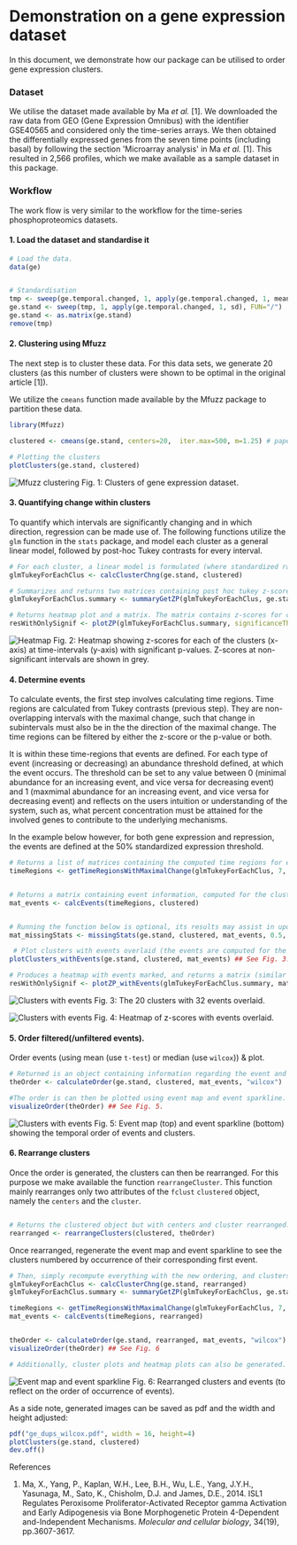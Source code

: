 # Demonstration on a gene expression dataset

In this document, we demonstrate how our package can be utilised to order gene expression clusters.

### Dataset

We utilise the dataset made available by Ma *et al.* [1]. We downloaded the raw data from GEO (Gene Expression Omnibus) with the identifier GSE40565 and considered only the time-series arrays. We then obtained the differentially expressed genes from the seven time points (including basal) by following the section 'Microarray analysis' in Ma *et al.* [1]. This resulted in 2,566 profiles, which we make available as a sample dataset in this package.  

### Workflow

The work flow is very similar to the workflow for the time-series phosphoproteomics datasets.

#### 1. Load the dataset and standardise it

```R
# Load the data.
data(ge)


# Standardisation
tmp <- sweep(ge.temporal.changed, 1, apply(ge.temporal.changed, 1, mean), FUN="-")
ge.stand <- sweep(tmp, 1, apply(ge.temporal.changed, 1, sd), FUN="/")
ge.stand <- as.matrix(ge.stand)
remove(tmp)
```

#### 2. Clustering using Mfuzz
The next step is to cluster these data. For this data sets, we generate 20 clusters (as this number of clusters were shown to be optimal in the original article [1]).

We utilize the `cmeans` function made available by the Mfuzz package to partition these data.


```R
library(Mfuzz)

clustered <- cmeans(ge.stand, centers=20,  iter.max=500, m=1.25) # paper, 2014 Ma et al. partions into 20 clusters.

# Plotting the clusters
plotClusters(ge.stand, clustered)
```

![Mfuzz clustering](images/Ge/ge_clusters.png)
Fig. 1: Clusters of gene expression dataset.  



#### 3. Quantifying change within clusters

To quantify which intervals are significantly changing and in which direction, regression can be made use of. The following functions utilize the `glm` function in the `stats` package, and model each cluster as a general linear model, followed by post-hoc Tukey contrasts for every interval.  

```R
# For each cluster, a linear model is formulated (where standardized ratio is the response) and time points along with profiles are predictors; the results of the post hoc tukey contrasting timepoints are presented.
glmTukeyForEachClus <- calcClusterChng(ge.stand, clustered)

# Summarizes and returns two matrices containing post hoc tukey z-scores and p-values for consecutive time intervals.
glmTukeyForEachClus.summary <- summaryGetZP(glmTukeyForEachClus, ge.stand)

# Returns heatmap plot and a matrix. The matrix contains z-scores for consecutive time points, where values above the significanceTh are set to NA
resWithOnlySignif <- plotZP(glmTukeyForEachClus.summary, significanceTh=0.001) ## See Fig. 2
```

![Heatmap](images/Ge/ge_heatmap.png)
Fig. 2: Heatmap showing z-scores for each of the clusters (x-axis) at time-intervals (y-axis) with significant p-values. Z-scores at non-significant intervals are shown in grey.

#### 4. Determine events

To calculate events, the first step involves calculating time regions. Time regions are calculated from Tukey contrasts (previous step). They are non-overlapping intervals with the maximal change, such that change in subintervals must also be in the the direction of the maximal change. The time regions can be filtered by either the z-score or the p-value or both.

It is within these time-regions that events are defined. For each type of event (increasing or decreasing) an abundance threshold defined, at which the event occurs. The threshold can be set to any value between 0 (minimal abundance for an increasing event, and vice versa for decreasing event) and 1 (maxmimal abundance for an increasing event, and vice versa for decreasing event) and reflects on the users intuition or understanding of the system, such as, what percent concentration must be attained for the involved genes to contribute to the underlying mechanisms.



In the example below however, for both gene expression and repression, the events are defined at the 50% standardized expression threshold.

```R
# Returns a list of matrices containing the computed time regions for each cluster.
timeRegions <- getTimeRegionsWithMaximalChange(glmTukeyForEachClus, 7, 0.05, phosZscoreTh=15, dephosZscoreTh=-15)


# Returns a matrix containing event information, computed for the cluster centroids.  
mat_events <- calcEvents(timeRegions, clustered)


# Running the function below is optional, its results may assist in updating thresholds to exclude/include events; It returns a matrix containing the number and percentage of profiles which get removed from an event's distribution because these profiles may not follow the general 'differences in means' direction.
mat_missingStats <- missingStats(ge.stand, clustered, mat_events, 0.5, 0.5)

 # Plot clusters with events overlaid (the events are computed for the cluster centroids).
plotClusters_withEvents(ge.stand, clustered, mat_events) ## See Fig. 3.

# Produces a heatmap with events marked, and returns a matrix (similar to the `plotZP` function).
resWithOnlySignif <- plotZP_withEvents(glmTukeyForEachClus.summary, mat_events, 0.001) ## See Fig. 4.

```
![Clusters with events](images/Ge/ge_clusters_events.png)
Fig. 3: The 20 clusters with 32 events overlaid.

![Clusters with events](images/Ge/ge_heatmap_events.png)
Fig. 4: Heatmap of z-scores with events overlaid.

#### 5. Order filtered(/unfiltered events).
Order events (using mean (use `t-test`) or median (use `wilcox`)) & plot.

```R
# Returned is an object containing information regarding the event and cluster order.
theOrder <- calculateOrder(ge.stand, clustered, mat_events, "wilcox")

#The order is can then be plotted using event map and event sparkline.
visualizeOrder(theOrder) ## See Fig. 5.

```

![Clusters with events](images/Ge/ge_ordered.png)
Fig. 5: Event map (top) and event sparkline (bottom) showing the temporal order of events and clusters.




#### 6. Rearrange clusters

Once the order is generated, the clusters can then be rearranged. For this purpose we make available the function `rearrangeCluster`. This function mainly rearranges only two attributes of the `fclust` `clustered`
object, namely the `centers` and the `cluster`.


```R

# Returns the clustered object but with centers and cluster rearranged.
rearranged <- rearrangeClusters(clustered, theOrder)
```

Once rearranged, regenerate the event map and event sparkline to see the clusters numbered by occurrence of their corresponding first event.

```R
# Then, simply recompute everything with the new ordering, and clusters with the rearranged ordering can be visualized.
glmTukeyForEachClus <- calcClusterChng(ge.stand, rearranged)
glmTukeyForEachClus.summary <- summaryGetZP(glmTukeyForEachClus, ge.stand)

timeRegions <- getTimeRegionsWithMaximalChange(glmTukeyForEachClus, 7, phosZscoreTh=15, dephosZscoreTh=-15)
mat_events <- calcEvents(timeRegions, rearranged)


theOrder <- calculateOrder(ge.stand, rearranged, mat_events, "wilcox")
visualizeOrder(theOrder) ## See Fig. 6

# Additionally, cluster plots and heatmap plots can also be generated.
```


![Event map and event sparkline](images/Ge/ge_ordered_rearranged.png)
Fig. 6: Rearranged clusters and events (to reflect on the order of occurrence of events).



As a side note, generated images can be saved as pdf and the width and height adjusted:

```R
pdf("ge_dups_wilcox.pdf", width = 16, height=4)
plotClusters(ge.stand, clustered)
dev.off()
```


References

1. Ma, X., Yang, P., Kaplan, W.H., Lee, B.H., Wu, L.E., Yang, J.Y.H., Yasunaga, M., Sato, K., Chisholm, D.J. and James, D.E., 2014. ISL1 Regulates Peroxisome Proliferator-Activated Receptor gamma Activation and Early Adipogenesis via Bone Morphogenetic Protein 4-Dependent and-Independent Mechanisms. *Molecular and cellular biology*, 34(19), pp.3607-3617.
